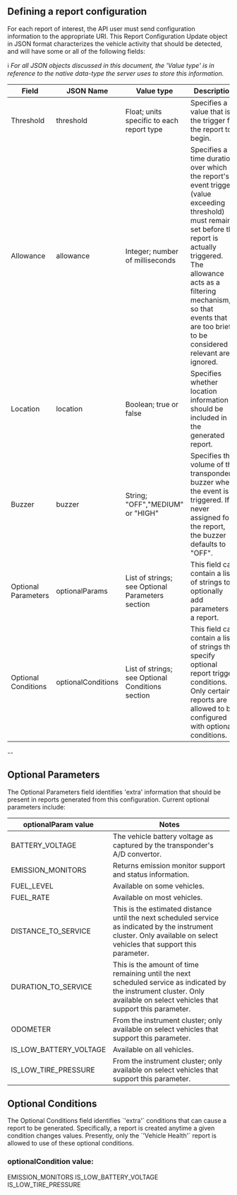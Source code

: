 <h2>Defining a report configuration</h2>  
For each report of interest, the API user must send configuration information to the appropriate URI. This Report Configuration Update object in JSON format characterizes the vehicle activity that should be detected, and will have some or all of the following fields:  

:information_source: *For all JSON objects discussed in this document, the 'Value type' is in reference to the native data-type the server uses to store this information.*

Field | JSON Name | Value type | Description 
------|-----------|------------|------------
Threshold | threshold | Float; units specific to each report type | Specifies a value that is the trigger for the report to begin.
Allowance | allowance | Integer; number of milliseconds | Specifies a time duration over which the report's event trigger (value exceeding threshold) must remain set before the report is actually triggered. The allowance acts as a filtering mechanism, so that events that are too brief to be considered relevant are ignored.
Location | location | Boolean; true or false | Specifies whether location information should be included in the generated report.
Buzzer | buzzer | String; "OFF","MEDIUM" or "HIGH" | Specifies the volume of the transponder's buzzer when the event is triggered. If never assigned for the report, the buzzer defaults to "OFF".
Optional Parameters | optionalParams | List of strings; see Optional Parameters section | This field can contain a list of strings to optionally add parameters to a report.
Optional Conditions | optionalConditions | List of strings; see Optional Conditions section | This field can contain a list of strings that specify optional report trigger conditions. Only certain reports are allowed to be configured with optional conditions.  



--
<h2>Optional Parameters</h2>  
The Optional Parameters field identifies 'extra' information that should be present in reports generated from this configuration. Current optional parameters include:  

optionalParam value | Notes
--------------------|-------
BATTERY_VOLTAGE | The vehicle battery voltage as captured by the transponder's A/D convertor.  
EMISSION_MONITORS | Returns emission monitor support and status information.  
FUEL_LEVEL | Available on some vehicles.  
FUEL_RATE | Available on most vehicles.
DISTANCE_TO_SERVICE | This is the estimated distance until the next scheduled service as indicated by the instrument cluster. Only available on select vehicles that support this parameter.  
DURATION_TO_SERVICE | This is the amount of time remaining until the next scheduled service as indicated by the instrument cluster. Only available on select vehicles that support this parameter.  
ODOMETER | From the instrument cluster; only available on select vehicles that support this parameter.  
IS_LOW_BATTERY_VOLTAGE | Available on all vehicles.  
IS_LOW_TIRE_PRESSURE | From the instrument cluster; only available on select vehicles that support this parameter.  

<h2>Optional Conditions</h2>  
The Optional Conditions field identifies `'extra'` conditions that can cause a report to be generated. Specifically, a report is created anytime a given condition changes values. Presently, only the `'Vehicle Health'` report is allowed to use of these optional conditions.  

<h3>optionalCondition value:</h3>  
EMISSION_MONITORS  
IS_LOW_BATTERY_VOLTAGE  
IS_LOW_TIRE_PRESSURE  
